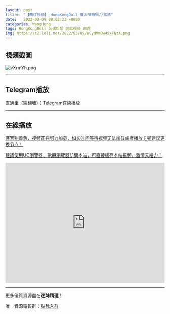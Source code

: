 ```yaml
---
layout: post
title:  "【网红视频】 HongKongDoll 情人节特辑//高清"
date:   2022-03-09 08:02:22 +0800
categories: WangHong
tags: HongKongDoll 玩偶姐姐 网红视频 白虎
img: https://s2.loli.net/2022/03/09/WCydVmOw4SxFNzX.png
---
```



## 視頻截圖

![vXrmYh.png](https://kanjiantu.top/images/2022/03/08/vXrmYh.png)

* * *
## Telegram播放

直通車（需翻墻）：[Telegram在線播放](https://t.me/mimeijingxuan/3)


* * * 
## 在線播放
<u>客官别着急，视频正在努力加载，如长时间等待视频无法加载或者播放卡顿建议更换节点！</u>

<u>建議使用UC瀏覽器、歐朋瀏覽器訪問本站，可直接緩存本站視頻，激情又給力！</u>

<iframe width="100%" height="380" src="https://www.xvideos.com/embedframe/68974109" frameborder="0" allowfullscreen> </iframe>


* * *
更多優質資源盡在**迷妹精選**！

唯一資源電報群：[點我入群](https://t.me/mimeijingxuan)


